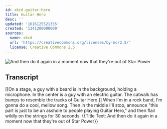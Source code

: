 ```yaml
---
id: xkcd.guitar-hero
title: Guitar Hero
desc: ''
updated: '1616125521355'
created: '1141200000000'
sources:
  name: xkcd
  url: 'https://creativecommons.org/licenses/by-nc/2.5/'
  license: Creative Commons 2.5
---
```

![And then do it again in a moment now that they're out of Star Power](https://imgs.xkcd.com/comics/guitar_hero.jpg)

## Transcript
[[On a stage, a guy with a beard is in the background, holding a microphone. In the center is a guy with an electric guitar. The catwalk has bumps to resemble the tracks of Guitar Hero.]]
When I'm in a rock band, I'm gonna do a cool, mellow song. Then in the middle I'll stop, announce "this part is just to be an asshole to people playing Guitar Hero," and then flail wildly on the strings for 30 seconds.
{{Title Text: And then do it again in a moment now that they're out of Star Power}}

